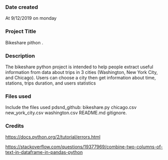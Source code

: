 ### Date created
At 9/12/2019
on monday

### Project Title
Bikeshare pithon  .

### Description
The bikeshare python project is intended to help people extract useful information from data about trips in 3 cities (Washington, New York City, and Chicago).
Users can choose a city then get information about time, stations, trips duration, and users statistics

### Files used
Include the files used
pdsnd_github:
bikeshare.py
chicago.csv
new_york_city.csv
washington.csv
README.md
gitignore.

### Credits
https://docs.python.org/2/tutorial/errors.html


https://stackoverflow.com/questions/19377969/combine-two-columns-of-text-in-dataframe-in-pandas-python

